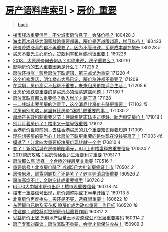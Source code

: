 [房产语料库索引](../../README.md)  > [房价_重要](房价_重要.md)
====
> [back](../README.md)

- [楼市释放重要信号，不少城市房价悬了，会降价吗？](http://jkwz.applinzi.com/ittc/7096964248154670096.html#%E6%A5%BC%E5%B8%82%E9%87%8A%E6%94%BE%E9%87%8D%E8%A6%81%E4%BF%A1%E5%8F%B7%EF%BC%8C%E4%B8%8D%E5%B0%91%E5%9F%8E%E5%B8%82%E6%88%BF%E4%BB%B7%E6%82%AC%E4%BA%86%EF%BC%8C%E4%BC%9A%E9%99%8D%E4%BB%B7%E5%90%97%EF%BC%9F) 180428 *3* 
- [海南再次升级为国家战略重要部署，房价是否越限越高，拭目以待！](http://jkwz.applinzi.com/ittc/7095239799621551114.html#%E6%B5%B7%E5%8D%97%E5%86%8D%E6%AC%A1%E5%8D%87%E7%BA%A7%E4%B8%BA%E5%9B%BD%E5%AE%B6%E6%88%98%E7%95%A5%E9%87%8D%E8%A6%81%E9%83%A8%E7%BD%B2%EF%BC%8C%E6%88%BF%E4%BB%B7%E6%98%AF%E5%90%A6%E8%B6%8A%E9%99%90%E8%B6%8A%E9%AB%98%EF%BC%8C%E6%8B%AD%E7%9B%AE%E4%BB%A5%E5%BE%85%EF%BC%81) 180423  
- [房价降或涨真的都不再重要了，因为不管涨跌，买房成本都在攀升](http://jkwz.applinzi.com/ittc/7075204231089095686.html#%E6%88%BF%E4%BB%B7%E9%99%8D%E6%88%96%E6%B6%A8%E7%9C%9F%E7%9A%84%E9%83%BD%E4%B8%8D%E5%86%8D%E9%87%8D%E8%A6%81%E4%BA%86%EF%BC%8C%E5%9B%A0%E4%B8%BA%E4%B8%8D%E7%AE%A1%E6%B6%A8%E8%B7%8C%EF%BC%8C%E4%B9%B0%E6%88%BF%E6%88%90%E6%9C%AC%E9%83%BD%E5%9C%A8%E6%94%80%E5%8D%87) 180228 *5* 
- [买房不要光关心房价，贷款利率和月供也很重要！](http://jkwz.applinzi.com/ittc/7074033445900911633.html#%E4%B9%B0%E6%88%BF%E4%B8%8D%E8%A6%81%E5%85%89%E5%85%B3%E5%BF%83%E6%88%BF%E4%BB%B7%EF%BC%8C%E8%B4%B7%E6%AC%BE%E5%88%A9%E7%8E%87%E5%92%8C%E6%9C%88%E4%BE%9B%E4%B9%9F%E5%BE%88%E9%87%8D%E8%A6%81%EF%BC%81) 180226  
- [2018，太原房价何去何从？对你来说，房子重要么？](http://jkwz.applinzi.com/ittc/7056990311551599622.html#2018%EF%BC%8C%E5%A4%AA%E5%8E%9F%E6%88%BF%E4%BB%B7%E4%BD%95%E5%8E%BB%E4%BD%95%E4%BB%8E%EF%BC%9F%E5%AF%B9%E4%BD%A0%E6%9D%A5%E8%AF%B4%EF%BC%8C%E6%88%BF%E5%AD%90%E9%87%8D%E8%A6%81%E4%B9%88%EF%BC%9F) 180110  
- [影响房价的五大重要因素是什么？](http://jkwz.applinzi.com/ittc/7051018968691639312.html#%E5%BD%B1%E5%93%8D%E6%88%BF%E4%BB%B7%E7%9A%84%E4%BA%94%E5%A4%A7%E9%87%8D%E8%A6%81%E5%9B%A0%E7%B4%A0%E6%98%AF%E4%BB%80%E4%B9%88%EF%BC%9F) 171225 *2* 
- [房价还得涨！驳斥房价下跌逻辑，第三点尤为重要](http://jkwz.applinzi.com/ittc/7048413246527112209.html#%E6%88%BF%E4%BB%B7%E8%BF%98%E5%BE%97%E6%B6%A8%EF%BC%81%E9%A9%B3%E6%96%A5%E6%88%BF%E4%BB%B7%E4%B8%8B%E8%B7%8C%E9%80%BB%E8%BE%91%EF%BC%8C%E7%AC%AC%E4%B8%89%E7%82%B9%E5%B0%A4%E4%B8%BA%E9%87%8D%E8%A6%81) 171220 *4* 
- [这个机构发话，明年楼市大局已定，房价涨跌都不重要了](http://jkwz.applinzi.com/ittc/7044992329209873424.html#%E8%BF%99%E4%B8%AA%E6%9C%BA%E6%9E%84%E5%8F%91%E8%AF%9D%EF%BC%8C%E6%98%8E%E5%B9%B4%E6%A5%BC%E5%B8%82%E5%A4%A7%E5%B1%80%E5%B7%B2%E5%AE%9A%EF%BC%8C%E6%88%BF%E4%BB%B7%E6%B6%A8%E8%B7%8C%E9%83%BD%E4%B8%8D%E9%87%8D%E8%A6%81%E4%BA%86) 171209  
- [在深圳，房价高买不起房不重要，未来租房更加适合生活！](http://jkwz.applinzi.com/ittc/7043549758583473169.html#%E5%9C%A8%E6%B7%B1%E5%9C%B3%EF%BC%8C%E6%88%BF%E4%BB%B7%E9%AB%98%E4%B9%B0%E4%B8%8D%E8%B5%B7%E6%88%BF%E4%B8%8D%E9%87%8D%E8%A6%81%EF%BC%8C%E6%9C%AA%E6%9D%A5%E7%A7%9F%E6%88%BF%E6%9B%B4%E5%8A%A0%E9%80%82%E5%90%88%E7%94%9F%E6%B4%BB%EF%BC%81) 171205 *6* 
- [比房价涨跌更重要的是买房必须理清这些问题！](http://jkwz.applinzi.com/ittc/7041695887678506001.html#%E6%AF%94%E6%88%BF%E4%BB%B7%E6%B6%A8%E8%B7%8C%E6%9B%B4%E9%87%8D%E8%A6%81%E7%9A%84%E6%98%AF%E4%B9%B0%E6%88%BF%E5%BF%85%E9%A1%BB%E7%90%86%E6%B8%85%E8%BF%99%E4%BA%9B%E9%97%AE%E9%A2%98%EF%BC%81) 171130 *1* 
- [房价涨跌有那么重要吗？收入增加才是王道](http://jkwz.applinzi.com/ittc/7041002897767138320.html#%E6%88%BF%E4%BB%B7%E6%B6%A8%E8%B7%8C%E6%9C%89%E9%82%A3%E4%B9%88%E9%87%8D%E8%A6%81%E5%90%97%EF%BC%9F%E6%94%B6%E5%85%A5%E5%A2%9E%E5%8A%A0%E6%89%8D%E6%98%AF%E7%8E%8B%E9%81%93) 171128  
- [一二线城市要买房的注意了，这个消息比房价升降更重要！](http://jkwz.applinzi.com/ittc/7031841899026056209.html#%E4%B8%80%E4%BA%8C%E7%BA%BF%E5%9F%8E%E5%B8%82%E8%A6%81%E4%B9%B0%E6%88%BF%E7%9A%84%E6%B3%A8%E6%84%8F%E4%BA%86%EF%BC%8C%E8%BF%99%E4%B8%AA%E6%B6%88%E6%81%AF%E6%AF%94%E6%88%BF%E4%BB%B7%E5%8D%87%E9%99%8D%E6%9B%B4%E9%87%8D%E8%A6%81%EF%BC%81) 171103 *15* 
- [买房前别忽略，这里有比房价“涨跌”更重要的事！](http://jkwz.applinzi.com/ittc/7030227895660839953.html#%E4%B9%B0%E6%88%BF%E5%89%8D%E5%88%AB%E5%BF%BD%E7%95%A5%EF%BC%8C%E8%BF%99%E9%87%8C%E6%9C%89%E6%AF%94%E6%88%BF%E4%BB%B7%E2%80%9C%E6%B6%A8%E8%B7%8C%E2%80%9D%E6%9B%B4%E9%87%8D%E8%A6%81%E7%9A%84%E4%BA%8B%EF%BC%81) 171030 *2* 
- [房地产长效机制重要环节：住房租赁市场不可或缺，助力稳定房价！](http://jkwz.applinzi.com/ittc/7025826900960871441.html#%E6%88%BF%E5%9C%B0%E4%BA%A7%E9%95%BF%E6%95%88%E6%9C%BA%E5%88%B6%E9%87%8D%E8%A6%81%E7%8E%AF%E8%8A%82%EF%BC%9A%E4%BD%8F%E6%88%BF%E7%A7%9F%E8%B5%81%E5%B8%82%E5%9C%BA%E4%B8%8D%E5%8F%AF%E6%88%96%E7%BC%BA%EF%BC%8C%E5%8A%A9%E5%8A%9B%E7%A8%B3%E5%AE%9A%E6%88%BF%E4%BB%B7%EF%BC%81) 171018 *1* 
- [别只盯着房价了！楼市又一信号很重要](http://jkwz.applinzi.com/ittc/7023498829742212113.html#%E5%88%AB%E5%8F%AA%E7%9B%AF%E7%9D%80%E6%88%BF%E4%BB%B7%E4%BA%86%EF%BC%81%E6%A5%BC%E5%B8%82%E5%8F%88%E4%B8%80%E4%BF%A1%E5%8F%B7%E5%BE%88%E9%87%8D%E8%A6%81) 171012  
- [香港房价世界前列，去往香港买房的几个重要知识你要知道](http://jkwz.applinzi.com/ittc/7022480284166128656.html#%E9%A6%99%E6%B8%AF%E6%88%BF%E4%BB%B7%E4%B8%96%E7%95%8C%E5%89%8D%E5%88%97%EF%BC%8C%E5%8E%BB%E5%BE%80%E9%A6%99%E6%B8%AF%E4%B9%B0%E6%88%BF%E7%9A%84%E5%87%A0%E4%B8%AA%E9%87%8D%E8%A6%81%E7%9F%A5%E8%AF%86%E4%BD%A0%E8%A6%81%E7%9F%A5%E9%81%93) 171009  
- [现在想买房的要当心！比房价下跌更重要的是你现在没钱买房了！](http://jkwz.applinzi.com/ittc/7020331267596485649.html#%E7%8E%B0%E5%9C%A8%E6%83%B3%E4%B9%B0%E6%88%BF%E7%9A%84%E8%A6%81%E5%BD%93%E5%BF%83%EF%BC%81%E6%AF%94%E6%88%BF%E4%BB%B7%E4%B8%8B%E8%B7%8C%E6%9B%B4%E9%87%8D%E8%A6%81%E7%9A%84%E6%98%AF%E4%BD%A0%E7%8E%B0%E5%9C%A8%E6%B2%A1%E9%92%B1%E4%B9%B0%E6%88%BF%E4%BA%86%EF%BC%81) 171003 *46* 
- [摸透了！江北四大重要板块房价现状就一个字](http://jkwz.applinzi.com/ittc/7000096660699743249.html#%E6%91%B8%E9%80%8F%E4%BA%86%EF%BC%81%E6%B1%9F%E5%8C%97%E5%9B%9B%E5%A4%A7%E9%87%8D%E8%A6%81%E6%9D%BF%E5%9D%97%E6%88%BF%E4%BB%B7%E7%8E%B0%E7%8A%B6%E5%B0%B1%E4%B8%80%E4%B8%AA%E5%AD%97) 170810 *4* 
- [变了！新政后城东房价地图曝光，6月上市楼盘释放重要信号](http://jkwz.applinzi.com/ittc/6971154310288114692.html#%E5%8F%98%E4%BA%86%EF%BC%81%E6%96%B0%E6%94%BF%E5%90%8E%E5%9F%8E%E4%B8%9C%E6%88%BF%E4%BB%B7%E5%9C%B0%E5%9B%BE%E6%9B%9D%E5%85%89%EF%BC%8C6%E6%9C%88%E4%B8%8A%E5%B8%82%E6%A5%BC%E7%9B%98%E9%87%8A%E6%94%BE%E9%87%8D%E8%A6%81%E4%BF%A1%E5%8F%B7) 170524 *7* 
- [2017购房攻略：买房价格合适生活便利才重要](http://jkwz.applinzi.com/ittc/6968688498805572612.html#2017%E8%B4%AD%E6%88%BF%E6%94%BB%E7%95%A5%EF%BC%9A%E4%B9%B0%E6%88%BF%E4%BB%B7%E6%A0%BC%E5%90%88%E9%80%82%E7%94%9F%E6%B4%BB%E4%BE%BF%E5%88%A9%E6%89%8D%E9%87%8D%E8%A6%81) 170517 *1* 
- [房价那么高 选择一个合适的楼层至关重要](http://jkwz.applinzi.com/ittc/6968302746397574148.html#%E6%88%BF%E4%BB%B7%E9%82%A3%E4%B9%88%E9%AB%98+%E9%80%89%E6%8B%A9%E4%B8%80%E4%B8%AA%E5%90%88%E9%80%82%E7%9A%84%E6%A5%BC%E5%B1%82%E8%87%B3%E5%85%B3%E9%87%8D%E8%A6%81) 170516 *1* 
- [重要信号！北京房价降了 成都5月大批新房领证上市](http://jkwz.applinzi.com/ittc/6963754627068593157.html#%E9%87%8D%E8%A6%81%E4%BF%A1%E5%8F%B7%EF%BC%81%E5%8C%97%E4%BA%AC%E6%88%BF%E4%BB%B7%E9%99%8D%E4%BA%86+%E6%88%90%E9%83%BD5%E6%9C%88%E5%A4%A7%E6%89%B9%E6%96%B0%E6%88%BF%E9%A2%86%E8%AF%81%E4%B8%8A%E5%B8%82) 170504 *2* 
- [房价飙涨，房贷到底松了还是紧了？这三则消息很重要](http://jkwz.applinzi.com/ittc/6882281260264719364.html#%E6%88%BF%E4%BB%B7%E9%A3%99%E6%B6%A8%EF%BC%8C%E6%88%BF%E8%B4%B7%E5%88%B0%E5%BA%95%E6%9D%BE%E4%BA%86%E8%BF%98%E6%98%AF%E7%B4%A7%E4%BA%86%EF%BC%9F%E8%BF%99%E4%B8%89%E5%88%99%E6%B6%88%E6%81%AF%E5%BE%88%E9%87%8D%E8%A6%81) 160926 *2* 
- [房价高烧不止，金融空转成重要推手](http://jkwz.applinzi.com/ittc/6859079137574257669.html#%E6%88%BF%E4%BB%B7%E9%AB%98%E7%83%A7%E4%B8%8D%E6%AD%A2%EF%BC%8C%E9%87%91%E8%9E%8D%E7%A9%BA%E8%BD%AC%E6%88%90%E9%87%8D%E8%A6%81%E6%8E%A8%E6%89%8B) 160726 *3* 
- [6月70大中城市房价出炉！楼市现重要信号](http://jkwz.applinzi.com/ittc/6856170632093631492.html#6%E6%9C%8870%E5%A4%A7%E4%B8%AD%E5%9F%8E%E5%B8%82%E6%88%BF%E4%BB%B7%E5%87%BA%E7%82%89%EF%BC%81%E6%A5%BC%E5%B8%82%E7%8E%B0%E9%87%8D%E8%A6%81%E4%BF%A1%E5%8F%B7) 160718 *24* 
- [楼市一重要信号出现，房价调整期或下半年开始？](http://jkwz.applinzi.com/ittc/6854405696266961925.html#%E6%A5%BC%E5%B8%82%E4%B8%80%E9%87%8D%E8%A6%81%E4%BF%A1%E5%8F%B7%E5%87%BA%E7%8E%B0%EF%BC%8C%E6%88%BF%E4%BB%B7%E8%B0%83%E6%95%B4%E6%9C%9F%E6%88%96%E4%B8%8B%E5%8D%8A%E5%B9%B4%E5%BC%80%E5%A7%8B%EF%BC%9F) 160713 *5* 
- [北京房价再度抬头，买还是不买，选择很重要！](http://jkwz.applinzi.com/ittc/6846555312462758917.html#%E5%8C%97%E4%BA%AC%E6%88%BF%E4%BB%B7%E5%86%8D%E5%BA%A6%E6%8A%AC%E5%A4%B4%EF%BC%8C%E4%B9%B0%E8%BF%98%E6%98%AF%E4%B8%8D%E4%B9%B0%EF%BC%8C%E9%80%89%E6%8B%A9%E5%BE%88%E9%87%8D%E8%A6%81%EF%BC%81) 160622 *10* 
- [东莞房价已触及天花板 稳房价成为政府重要工作目标](http://jkwz.applinzi.com/ittc/6834314415444591621.html#%E4%B8%9C%E8%8E%9E%E6%88%BF%E4%BB%B7%E5%B7%B2%E8%A7%A6%E5%8F%8A%E5%A4%A9%E8%8A%B1%E6%9D%BF+%E7%A8%B3%E6%88%BF%E4%BB%B7%E6%88%90%E4%B8%BA%E6%94%BF%E5%BA%9C%E9%87%8D%E8%A6%81%E5%B7%A5%E4%BD%9C%E7%9B%AE%E6%A0%87) 160520 *18* 
- [住建部：调控将对控制房价起重要作用](http://jkwz.applinzi.com/ittc/6810608349586392068.html#%E4%BD%8F%E5%BB%BA%E9%83%A8%EF%BC%9A%E8%B0%83%E6%8E%A7%E5%B0%86%E5%AF%B9%E6%8E%A7%E5%88%B6%E6%88%BF%E4%BB%B7%E8%B5%B7%E9%87%8D%E8%A6%81%E4%BD%9C%E7%94%A8) 160317 *2* 
- [受益房价上涨 光明地产巨量土地资源成公司发展重要筹码](http://jkwz.applinzi.com/ittc/6809375164286370821.html#%E5%8F%97%E7%9B%8A%E6%88%BF%E4%BB%B7%E4%B8%8A%E6%B6%A8+%E5%85%89%E6%98%8E%E5%9C%B0%E4%BA%A7%E5%B7%A8%E9%87%8F%E5%9C%9F%E5%9C%B0%E8%B5%84%E6%BA%90%E6%88%90%E5%85%AC%E5%8F%B8%E5%8F%91%E5%B1%95%E9%87%8D%E8%A6%81%E7%AD%B9%E7%A0%81) 160314 *2* 
- [房产专家刘磊谈：房价涨跌不重要，会卖才能保住收益！](http://jkwz.applinzi.com/ittc/6739974358523216901.html#%E6%88%BF%E4%BA%A7%E4%B8%93%E5%AE%B6%E5%88%98%E7%A3%8A%E8%B0%88%EF%BC%9A%E6%88%BF%E4%BB%B7%E6%B6%A8%E8%B7%8C%E4%B8%8D%E9%87%8D%E8%A6%81%EF%BC%8C%E4%BC%9A%E5%8D%96%E6%89%8D%E8%83%BD%E4%BF%9D%E4%BD%8F%E6%94%B6%E7%9B%8A%EF%BC%81) 150909 *3* 
